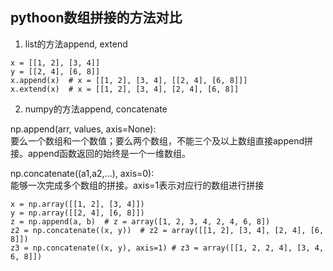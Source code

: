 ## pythoon数组拼接的方法对比

1. list的方法append, extend
```
x = [[1, 2], [3, 4]]
y = [[2, 4], [6, 8]]
x.append(x)  # x = [[1, 2], [3, 4], [[2, 4], [6, 8]]] 
x.extend(x)  # x = [[1, 2], [3, 4], [2, 4], [6, 8]]
```

2. numpy的方法append, concatenate

np.append(arr, values, axis=None):  
要么一个数组和一个数值；要么两个数组，不能三个及以上数组直接append拼接。append函数返回的始终是一个一维数组。

np.concatenate((a1,a2,...), axis=0):  
能够一次完成多个数组的拼接。axis=1表示对应行的数组进行拼接
```
x = np.array([[1, 2], [3, 4]])
y = np.array([[2, 4], [6, 8]])
z = np.append(a, b)  # z = array([1, 2, 3, 4, 2, 4, 6, 8])
z2 = np.concatenate((x, y))  # z2 = array([[1, 2], [3, 4], [2, 4], [6, 8]])
z3 = np.concatenate((x, y), axis=1) # z3 = array([[1, 2, 2, 4], [3, 4, 6, 8]])
```
